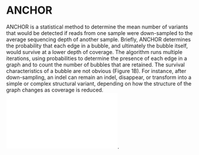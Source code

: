 # ANCHOR

ANCHOR is a statistical method to determine the mean number of variants that would be detected if reads from one sample were down-sampled to the average sequencing depth of another sample. Briefly, ANCHOR determines the probability that each edge in a bubble, and ultimately the bubble itself, would survive at a lower depth of coverage. The algorithm runs multiple iterations, using probabilities to determine the presence of each edge in a graph and to count the number of bubbles that are retained. The survival characteristics of a bubble are not obvious (Figure 1B). For instance, after down-sampling, an indel can remain an indel, disappear, or transform into a simple or complex structural variant, depending on how the structure of the graph changes as coverage is reduced. 
![image](img/ANCHOR.pdf).
